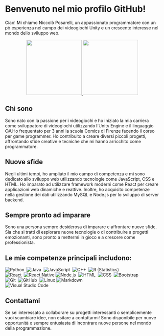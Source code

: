 
# Benvenuto nel mio profilo GitHub!

Ciao! Mi chiamo Niccolò Posarelli, un appassionato programmatore con un pò esperienza nel campo dei videogiochi Unity e un crescente interesse nel mondo dello sviluppo web.


<p align="center">
<a href="https://github.com/RedViper234">
  <img height="180em" src="https://github-readme-stats-eight-theta.vercel.app/api?username=RedViper234&show_icons=true&theme=vue-dark&include_all_commits=true&count_private=true" />
  <img height="180em" src="https://github-readme-stats-eight-theta.vercel.app/api/top-langs/?username=RedViper234&layout=compact&exclude_lang=java+r&theme=vue-dark" />
</a>
</p>

## Chi sono

Sono nato con la passione per i videogiochi e ho iniziato la mia carriera come sviluppatore di videogiochi utilizzando l'Unity Engine e il linguaggio C#.Ho frequentato per 3 anni la scuola Comics di Firenze facendo il corso per game programmer. Ho contribuito a creare diversi piccoli progetti, affrontando sfide creative e tecniche che mi hanno arricchito come programmatore.

## Nuove sfide

Negli ultimi tempi, ho ampliato il mio campo di competenza e mi sono dedicato allo sviluppo web utilizzando tecnologie come JavaScript, CSS e HTML. Ho imparato ad utilizzare framework moderni come React per creare applicazioni web dinamiche e reattive. Inoltre, ho acquisito competenze nella gestione dei dati utilizzando MySQL e Node.js per lo sviluppo di server backend.

## Sempre pronto ad imparare

Sono una persona sempre desiderosa di imparare e affrontare nuove sfide. Sia che si tratti di esplorare nuove tecnologie o di contribuire a progetti emozionanti, sono pronto a mettermi in gioco e a crescere come professionista.

## Le mie competenze principali includono:

![Python](https://img.shields.io/badge/-Python-333333?style=flat&logo=python)&nbsp;
![Java](https://img.shields.io/badge/-Java-333333?style=flat&logo=Java&logoColor=FFA518)&nbsp;
![JavaScript](https://img.shields.io/badge/-JavaScript-333333?style=flat&logo=javascript)&nbsp;
![C++](https://img.shields.io/badge/-C++-333333?style=flat&logo=C%2B%2B&logoColor=00599C)&nbsp;
![R (Statistics)](https://img.shields.io/badge/-R-333333?style=flat&logo=R&logoColor=276DC3)\
![React](https://img.shields.io/badge/-React-333333?style=flat&logo=react)&nbsp;
![React Native](https://img.shields.io/badge/-React%20Native-333333?style=flat&logo=react)
![Node.js](https://img.shields.io/badge/-Node.js-333333?style=flat&logo=node.js)&nbsp;
![HTML](https://img.shields.io/badge/-HTML-333333?style=flat&logo=HTML5)&nbsp;
![CSS](https://img.shields.io/badge/-CSS-333333?style=flat&logo=CSS3&logoColor=1572B6)&nbsp;
![Bootstrap](https://img.shields.io/badge/-Bootstrap-333333?style=flat&logo=bootstrap&logoColor=563D7C)\
![Git](https://img.shields.io/badge/-Git-333333?style=flat&logo=git)&nbsp;
![GitHub](https://img.shields.io/badge/-GitHub-333333?style=flat&logo=github)&nbsp;
![Linux](https://img.shields.io/badge/-Linux-333333?style=flat&logo=linux)
![Markdown](https://img.shields.io/badge/-Markdown-333333?style=flat&logo=markdown)\
![Visual Studio Code](https://img.shields.io/badge/-Visual%20Studio%20Code-333333?style=flat&logo=visual-studio-code&logoColor=007ACC)&nbsp;

## Contattami

Se sei interessato a collaborare su progetti interessanti o semplicemente vuoi scambiare idee, non esitare a contattarmi! Sono disponibile per nuove opportunità e sempre entusiasta di incontrare nuove persone nel mondo della programmazione.


